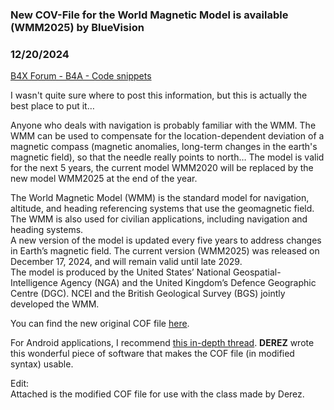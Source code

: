 ### New COV-File for the World Magnetic Model is available (WMM2025) by BlueVision
### 12/20/2024
[B4X Forum - B4A - Code snippets](https://www.b4x.com/android/forum/threads/164695/)

I wasn't quite sure where to post this information, but this is actually the best place to put it…  
  
Anyone who deals with navigation is probably familiar with the WMM. The WMM can be used to compensate for the location-dependent deviation of a magnetic compass (magnetic anomalies, long-term changes in the earth's magnetic field), so that the needle really points to north… The model is valid for the next 5 years, the current model WMM2020 will be replaced by the new model WMM2025 at the end of the year.  
  
The World Magnetic Model (WMM) is the standard model for navigation, altitude, and heading referencing systems that use the geomagnetic field. The WMM is also used for civilian applications, including navigation and heading systems.  
A new version of the model is updated every five years to address changes in Earth’s magnetic field. The current version (WMM2025) was released on December 17, 2024, and will remain valid until late 2029.  
The model is produced by the United States’ National Geospatial-Intelligence Agency (NGA) and the United Kingdom’s Defence Geographic Centre (DGC). NCEI and the British Geological Survey (BGS) jointly developed the WMM.  
  
You can find the new original COF file [here](https://www.ncei.noaa.gov/products/world-magnetic-model).  
  
For Android applications, I recommend [this in-depth thread](https://www.b4x.com/android/forum/threads/magnetics-library.16661/#content). **DEREZ** wrote this wonderful piece of software that makes the COF file (in modified syntax) usable.  
  
Edit:  
Attached is the modified COF file for use with the class made by Derez.